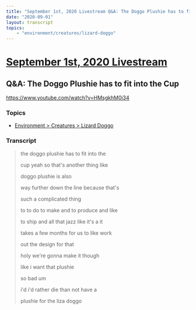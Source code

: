 ```yaml
---
title: "September 1st, 2020 Livestream Q&A: The Doggo Plushie has to fit into the Cup"
date: "2020-09-01"
layout: transcript
topics:
    - "environment/creatures/lizard-doggo"
---
```

# [September 1st, 2020 Livestream](../2020-09-01.md)
## Q&A: The Doggo Plushie has to fit into the Cup
https://www.youtube.com/watch?v=HMsgkhM0i34

### Topics
* [Environment > Creatures > Lizard Doggo](../topics/environment/creatures/lizard-doggo.md)

### Transcript

> the doggo plushie has to fit into the
> 
> cup yeah so that's another thing like
> 
> doggo plushie is also
> 
> way further down the line because that's
> 
> such a complicated thing
> 
> to to do to make and to produce and like
> 
> to ship and all that jazz like it's a it
> 
> takes a few months for us to like work
> 
> out the design for that
> 
> holy we're gonna make it though
> 
> like i want that plushie
> 
> so bad um
> 
> i'd i'd rather die than not have a
> 
> plushie for the liza doggo
> 
